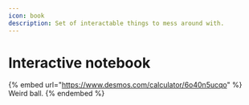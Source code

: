 ```yaml
---
icon: book
description: Set of interactable things to mess around with.
---
```


# Interactive notebook

{% embed url="<https://www.desmos.com/calculator/6o40n5ucqo>" %}
Weird ball.
{% endembed %}
